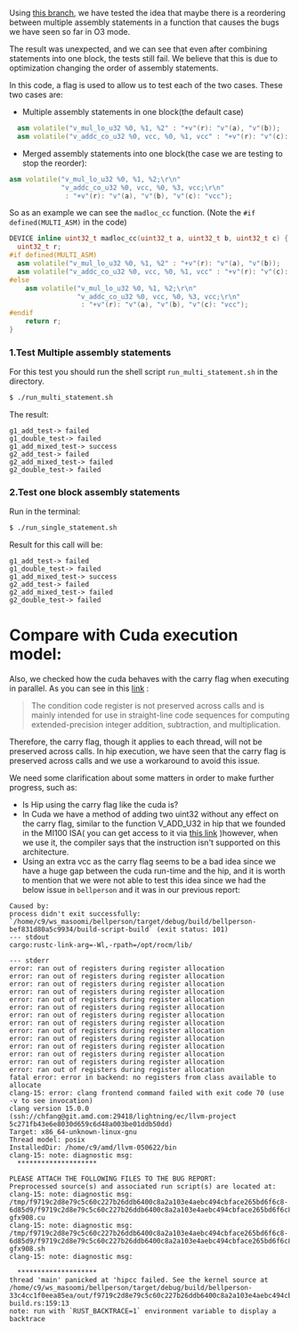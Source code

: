 
Using [this branch](https://github.com/ramin-raeisi/HIP-Optimization-Bug/tree/vcc-correction), we have tested the idea that maybe there is a
reordering between multiple assembly statements in a function that
causes the bugs we have seen so far in O3 mode.

The result was unexpected, and we can see that even after combining
statements into one block, the tests still fail. We believe
that this is due to optimization changing the order of assembly statements.

In this code, a flag is used to allow us to test each of the two cases. 
These two cases are:

- Multiple assembly statements in one block(the default case)
```c++
  asm volatile("v_mul_lo_u32 %0, %1, %2" : "+v"(r): "v"(a), "v"(b));
  asm volatile("v_addc_co_u32 %0, vcc, %0, %1, vcc" : "+v"(r): "v"(c): "vcc");
```
- Merged assembly statements into one block(the case we are testing to stop the reorder):
```c++
asm volatile("v_mul_lo_u32 %0, %1, %2;\r\n"
             "v_addc_co_u32 %0, vcc, %0, %3, vcc;\r\n" 
              : "+v"(r): "v"(a), "v"(b), "v"(c): "vcc");
```
So as an example we can see the `madloc_cc` function.
(Note the `#if defined(MULTI_ASM)` in the code)
```c++
DEVICE inline uint32_t madloc_cc(uint32_t a, uint32_t b, uint32_t c) {
  uint32_t r;
#if defined(MULTI_ASM)
  asm volatile("v_mul_lo_u32 %0, %1, %2" : "+v"(r): "v"(a), "v"(b));
  asm volatile("v_addc_co_u32 %0, vcc, %0, %1, vcc" : "+v"(r): "v"(c): "vcc");
#else
    asm volatile("v_mul_lo_u32 %0, %1, %2;\r\n"
                 "v_addc_co_u32 %0, vcc, %0, %3, vcc;\r\n" 
                  : "+v"(r): "v"(a), "v"(b), "v"(c): "vcc");
#endif
    return r;
}
```

### 1.Test Multiple assembly statements
For this test you should run the shell script `run_multi_statement.sh` in the directory.
```bash
$ ./run_multi_statement.sh
```

The result:

```
g1_add_test-> failed
g1_double_test-> failed
g1_add_mixed_test-> success
g2_add_test-> failed
g2_add_mixed_test-> failed
g2_double_test-> failed
```

### 2.Test one block assembly statements
Run in the terminal:
```bash
$ ./run_single_statement.sh
```
Result for this call will be:
```
g1_add_test-> failed
g1_double_test-> failed
g1_add_mixed_test-> success
g2_add_test-> failed
g2_add_mixed_test-> failed
g2_double_test-> failed
```

# Compare with Cuda execution model:
Also, we checked how the cuda behaves with the carry flag when executing in parallel.
As you can see in this
[link](https://docs.nvidia.com/cuda/parallel-thread-execution/index.html#extended-precision-integer-arithmetic-instructions)
:
> The condition code register is not preserved 
across calls and is mainly intended for use in straight-line code 
sequences for computing extended-precision integer addition, subtraction,
and multiplication. 

Therefore, the carry flag, though it applies to each thread, will not be
preserved across calls. In hip execution, we have seen that the carry flag
is preserved across calls and we use a workaround to avoid this issue.

We need some clarification about some matters in order to make further progress, such as:
- Is Hip using the carry flag like the cuda is?
- In Cuda we have a method of adding two uint32 without any effect on the carry flag,
similar to the function V_ADD_U32 in hip that we founded in the MI100 ISA(
you can get access to it via [this link](https://www.google.com/url?sa=t&rct=j&q=&esrc=s&source=web&cd=&ved=2ahUKEwjWnKzjlfH3AhXYSPEDHdKQAVMQFnoECAsQAQ&url=https%3A%2F%2Fdeveloper.amd.com%2Fwp-content%2Fresources%2FCDNA1_Shader_ISA_14December2020.pdf&usg=AOvVaw00eAcCsorzW_bWmk_OG_3y)
)however, when we use it, the 
compiler says that the instruction isn't supported on this architecture.
- Using an extra vcc as the carry flag seems to be a bad idea since we have
a huge gap between the cuda run-time and the hip, and it is worth to mention that
we were not able to test this idea since we had the below issue in `bellperson` and it
was in our previous report:
```
Caused by:
process didn't exit successfully: `/home/c9/ws_masoomi/bellperson/target/debug/build/bellperson-bef831d80a5c9934/build-script-build` (exit status: 101)
--- stdout
cargo:rustc-link-arg=-Wl,-rpath=/opt/rocm/lib/

--- stderr
error: ran out of registers during register allocation
error: ran out of registers during register allocation
error: ran out of registers during register allocation
error: ran out of registers during register allocation
error: ran out of registers during register allocation
error: ran out of registers during register allocation
error: ran out of registers during register allocation
error: ran out of registers during register allocation
error: ran out of registers during register allocation
error: ran out of registers during register allocation
error: ran out of registers during register allocation
error: ran out of registers during register allocation
error: ran out of registers during register allocation
error: ran out of registers during register allocation
fatal error: error in backend: no registers from class available to allocate
clang-15: error: clang frontend command failed with exit code 70 (use -v to see invocation)
clang version 15.0.0 (ssh://chfang@git.amd.com:29418/lightning/ec/llvm-project 5c271fb43e6e8030d659c6d48a003be01ddb50dd)
Target: x86_64-unknown-linux-gnu
Thread model: posix
InstalledDir: /home/c9/amd/llvm-050622/bin
clang-15: note: diagnostic msg:
  ********************

PLEASE ATTACH THE FOLLOWING FILES TO THE BUG REPORT:
Preprocessed source(s) and associated run script(s) are located at:
clang-15: note: diagnostic msg: /tmp/f9719c2d8e79c5c60c227b26ddb6400c8a2a103e4aebc494cbface265bd6f6c8-6d85d9/f9719c2d8e79c5c60c227b26ddb6400c8a2a103e4aebc494cbface265bd6f6c8-gfx908.cu
clang-15: note: diagnostic msg: /tmp/f9719c2d8e79c5c60c227b26ddb6400c8a2a103e4aebc494cbface265bd6f6c8-6d85d9/f9719c2d8e79c5c60c227b26ddb6400c8a2a103e4aebc494cbface265bd6f6c8-gfx908.sh
clang-15: note: diagnostic msg:

  ********************
thread 'main' panicked at 'hipcc failed. See the kernel source at /home/c9/ws_masoomi/bellperson/target/debug/build/bellperson-33c4cc1f0eea85ea/out/f9719c2d8e79c5c60c227b26ddb6400c8a2a103e4aebc494cbface265bd6f6c8.cxx', build.rs:159:13
note: run with `RUST_BACKTRACE=1` environment variable to display a backtrace
```

